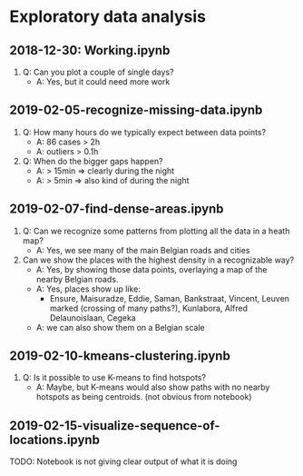# Exploratory data analysis

## 2018-12-30: Working.ipynb
1) Q: Can you plot a couple of single days?
    * A: Yes, but it could need more work

## 2019-02-05-recognize-missing-data.ipynb
1) Q: How many hours do we typically expect between data points?
    * A: 86 cases > 2h
    * A: outliers > 0.1h
2) Q: When do the bigger gaps happen?
    * A: > 15min => clearly during the night
    * A: > 5min => also kind of during the night

## 2019-02-07-find-dense-areas.ipynb
1) Q: Can we recognize some patterns from plotting all the data in a heath map?
    * A: Yes, we see many of the main Belgian roads and cities
2) Can we show the places with the highest density in a recognizable way?
    * A: Yes, by showing those data points, overlaying a map of the nearby Belgian roads.
    * A: Yes, places show up like: 
        * Ensure, Maisuradze, Eddie, Saman, Bankstraat, Vincent, Leuven marked (crossing of many paths?), Kunlabora, Alfred Delaunoislaan, Cegeka
    * A: we can also show them on a Belgian scale
    
## 2019-02-10-kmeans-clustering.ipynb
1) Q: Is it possible to use K-means to find hotspots?
    * A: Maybe, but K-means would also show paths with no nearby hotspots as being centroids. (not obvious from notebook)

## 2019-02-15-visualize-sequence-of-locations.ipynb
TODO: Notebook is not giving clear output of what it is doing
